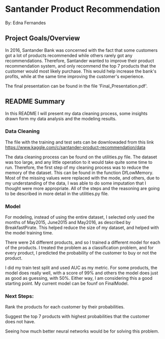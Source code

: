# Santander Product Recommendation
By: Edna Fernandes

## Project Goals/Overview
In 2016, Santander Bank was concerned with the fact that some customers got a lot of products recommended while others rarely got any recommendations. Therefore, Santander wanted to improve their product recommendation system, and only recommend the top 7 products that the customer would most likely purchase. This would help increase the bank's profits, while at the same time improving the customer's experience.

The final presentation can be found in the file 'Final_Presentation.pdf'.

## README Summary
In this README I will present my data cleaning process, some insights drawn form my data analysis and the modeling results.

### Data Cleaning
The file with the training and test sets can be downlowaded from this link https://www.kaggle.com/c/santander-product-recommendation/data

The data cleaning process can be found on the utilities.py file.
The dataset was too large, and any little operation to it would take quite some time to run. Therefore, the first step of my cleaning process was to reduce the memory of the dataset. This can be found in the function DfLowMemory. 
Most of the missing values were replaced with the mode, and others, due to my understanding of the data, I was able to do some imputation that I thought were more appropriate. All of the steps and the reasoning are going to be described in more detail in the utilities.py file.


### Model
For modeling, instead of using the entire dataset, I selected only used the months of May2015, June2015 and May2016, as described by BreakfastPirate. This helped reduce the size of my dataset, and helped with the model training time.

There were 24 different products, and so I trained a different model for each of the products.
I treated the problem as a classification problem, and for every product, I predicted the probability of the customer to buy or not the product. 

I did my train test split and used AUC as my metric. For some products, the model does really well, with a score of 99% and others the model does just as good as guessing, with 50%. Either way, I am considering this a good starting point.
My current model can be founf on FinalModel.


### Next Steps:
Rank the products for each customer by their probabilities.

Suggest the top 7 products with highest probabilities that the customer does not have.

Seeing how much better neural networks would be for solving this problem.

